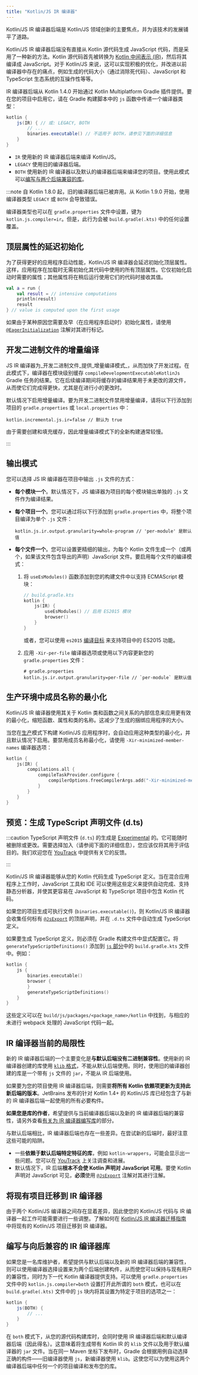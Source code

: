 ```yaml
---
title: "Kotlin/JS IR 编译器"
---
```

Kotlin/JS IR 编译器后端是 Kotlin/JS 领域创新的主要焦点，并为该技术的发展铺平了道路。

Kotlin/JS IR 编译器后端没有直接从 Kotlin 源代码生成 JavaScript 代码，而是采用了一种新的方法。Kotlin 源代码首先被转换为 [Kotlin 中间表示 (IR)](whatsnew14#unified-backends-and-extensibility)，然后将其编译成 JavaScript。对于 Kotlin/JS 来说，这可以实现积极的优化，并改进以前编译器中存在的痛点，例如生成的代码大小（通过消除死代码）、JavaScript 和 TypeScript 生态系统的互操作性等等。

IR 编译器后端从 Kotlin 1.4.0 开始通过 Kotlin Multiplatform Gradle 插件提供。要在您的项目中启用它，请在 Gradle 构建脚本中的 `js` 函数中传递一个编译器类型：

```groovy
kotlin {
    js(IR) { // 或: LEGACY, BOTH
        // ...
        binaries.executable() // 不适用于 BOTH，请参见下面的详细信息
    }
}
```

* `IR` 使用新的 IR 编译器后端来编译 Kotlin/JS。
* `LEGACY` 使用旧的编译器后端。
* `BOTH` 使用新的 IR 编译器以及默认的编译器后端来编译您的项目。使用此模式可以[编写与两个后端兼容的库](#authoring-libraries-for-the-ir-compiler-with-backwards-compatibility)。

:::note
自 Kotlin 1.8.0 起，旧的编译器后端已被弃用。从 Kotlin 1.9.0 开始，使用编译器类型 `LEGACY` 或 `BOTH` 会导致错误。

编译器类型也可以在 `gradle.properties` 文件中设置，键为 `kotlin.js.compiler=ir`。但是，此行为会被 `build.gradle(.kts)` 中的任何设置覆盖。

## 顶层属性的延迟初始化

为了获得更好的应用程序启动性能，Kotlin/JS IR 编译器会延迟初始化顶层属性。这样，应用程序在加载时无需初始化其代码中使用的所有顶层属性。它仅初始化启动时需要的属性；其他属性将在稍后运行使用它们的代码时接收其值。

```kotlin
val a = run {
    val result = // intensive computations
    println(result)
    result
} // value is computed upon the first usage
```

如果由于某种原因您需要及早（在应用程序启动时）初始化属性，请使用 [`@EagerInitialization`](https://kotlinlang.org/api/latest/jvm/stdlib/kotlin.js/-eager-initialization/) 注解对其进行标记。

## 开发二进制文件的增量编译

JS IR 编译器为_开发二进制文件_提供_增量编译模式_，从而加快了开发过程。在此模式下，编译器在模块级别缓存 `compileDevelopmentExecutableKotlinJs` Gradle 任务的结果。它在后续编译期间将缓存的编译结果用于未更改的源文件，从而使它们完成得更快，尤其是在进行小的更改时。

默认情况下启用增量编译。要为开发二进制文件禁用增量编译，请将以下行添加到项目的 `gradle.properties` 或 `local.properties` 中：

```none
kotlin.incremental.js.ir=false // 默认为 true
```

由于需要创建和填充缓存，因此增量编译模式下的全新构建通常较慢。

:::

## 输出模式

您可以选择 JS IR 编译器在项目中输出 `.js` 文件的方式：

* **每个模块一个**。默认情况下，JS 编译器为项目的每个模块输出单独的 `.js` 文件作为编译结果。
* **每个项目一个**。您可以通过将以下行添加到 `gradle.properties` 中，将整个项目编译为单个 `.js` 文件：

  ```none
  kotlin.js.ir.output.granularity=whole-program // 'per-module' 是默认值
  ```

* **每个文件一个**。您可以设置更精细的输出，为每个 Kotlin 文件生成一个（或两个，如果该文件包含导出的声明）JavaScript 文件。要启用每个文件的编译模式：

  1. 将 `useEsModules()` 函数添加到您的构建文件中以支持 ECMAScript 模块：

     ```kotlin
     // build.gradle.kts
     kotlin {
         js(IR) {
             useEsModules() // 启用 ES2015 模块
             browser()
         }
     }
     ```
  
     或者，您可以使用 `es2015` [编译目标](js-project-setup#support-for-es2015-features) 来支持项目中的 ES2015 功能。
  
  2. 应用 `-Xir-per-file` 编译器选项或使用以下内容更新您的 `gradle.properties` 文件：
  
     ```none
     # gradle.properties
     kotlin.js.ir.output.granularity=per-file // `per-module` 是默认值
     ```

## 生产环境中成员名称的最小化

Kotlin/JS IR 编译器使用其关于 Kotlin 类和函数之间关系的内部信息来应用更有效的最小化，缩短函数、属性和类的名称。这减少了生成的捆绑应用程序的大小。

当您在[生产](js-project-setup#building-executables)模式下构建 Kotlin/JS 应用程序时，会自动应用这种类型的最小化，并且默认情况下启用。要禁用成员名称最小化，请使用 `-Xir-minimized-member-names` 编译器选项：

```kotlin
kotlin {
    js(IR) {
        compilations.all {
            compileTaskProvider.configure {
                compilerOptions.freeCompilerArgs.add("-Xir-minimized-member-names=false")
            }
        }
    }
}
```

## 预览：生成 TypeScript 声明文件 (d.ts)

:::caution
TypeScript 声明文件 (`d.ts`) 的生成是 [Experimental](components-stability) 的。它可能随时被删除或更改。需要选择加入（请参阅下面的详细信息），您应该仅将其用于评估目的。我们欢迎您在 [YouTrack](https://youtrack.jetbrains.com/issues?q=%23%7BKJS:%20d.ts%20generation%7D) 中提供有关它的反馈。

:::

Kotlin/JS IR 编译器能够从您的 Kotlin 代码生成 TypeScript 定义。当在混合应用程序上工作时，JavaScript 工具和 IDE 可以使用这些定义来提供自动完成、支持静态分析器，并使其更容易在 JavaScript 和 TypeScript 项目中包含 Kotlin 代码。

如果您的项目生成可执行文件 (`binaries.executable()`)，则 Kotlin/JS IR 编译器会收集任何标有 [`@JsExport`](js-to-kotlin-interop#jsexport-annotation) 的顶层声明，并在 `.d.ts` 文件中自动生成 TypeScript 定义。

如果要生成 TypeScript 定义，则必须在 Gradle 构建文件中显式配置它。将 `generateTypeScriptDefinitions()` 添加到 [`js` 部分](js-project-setup#execution-environments)中的 `build.gradle.kts` 文件中。例如：

```kotlin
kotlin {
    js {
        binaries.executable()
        browser {
        }
        generateTypeScriptDefinitions()
    }
}
```

这些定义可以在 `build/js/packages/<package_name>/kotlin` 中找到，与相应的未进行 webpack 处理的 JavaScript 代码一起。

## IR 编译器当前的局限性

新的 IR 编译器后端的一个主要变化是**与默认后端没有二进制兼容性**。使用新的 IR 编译器创建的库使用 [`klib` 格式](native-libraries#library-format)，不能从默认后端使用。同时，使用旧的编译器创建的库是一个带有 `js` 文件的 `jar`，不能从 IR 后端使用。

如果要为您的项目使用 IR 编译器后端，则需要**将所有 Kotlin 依赖项更新为支持此新后端的版本**。JetBrains 发布的针对 Kotlin 1.4+ 的 Kotlin/JS 库已经包含了与新的 IR 编译器后端一起使用的所有必要构件。

**如果您是库的作者**，希望提供与当前编译器后端以及新的 IR 编译器后端的兼容性，请另外查看[有关为 IR 编译器编写库](#authoring-libraries-for-the-ir-compiler-with-backwards-compatibility)的部分。

与默认后端相比，IR 编译器后端也存在一些差异。在尝试新的后端时，最好注意这些可能的陷阱。

* 一些**依赖于默认后端特定特征的库**，例如 `kotlin-wrappers`，可能会显示出一些问题。您可以在 [YouTrack](https://youtrack.jetbrains.com/issue/KT-40525) 上关注调查和进展。
* 默认情况下，IR 后端**根本不会使 Kotlin 声明对 JavaScript 可用**。要使 Kotlin 声明对 JavaScript 可见，**必须**使用 [`@JsExport`](js-to-kotlin-interop#jsexport-annotation) 注解对其进行注解。

## 将现有项目迁移到 IR 编译器

由于两个 Kotlin/JS 编译器之间存在显着差异，因此使您的 Kotlin/JS 代码与 IR 编译器一起工作可能需要进行一些调整。了解如何在 [Kotlin/JS IR 编译器迁移指南](js-ir-migration) 中将现有的 Kotlin/JS 项目迁移到 IR 编译器。

## 编写与向后兼容的 IR 编译器库

如果您是一名库维护者，希望提供与默认后端以及新的 IR 编译器后端的兼容性，则可以使用编译器选择设置来为两个后端创建构件，从而使您可以保持与现有用户的兼容性，同时为下一代 Kotlin 编译器提供支持。可以使用 `gradle.properties` 文件中的 `kotlin.js.compiler=both` 设置打开此所谓的 `both` 模式，也可以在 `build.gradle(.kts)` 文件中的 `js` 块内将其设置为特定于项目的选项之一：

```groovy
kotlin {
    js(BOTH) {
        // ...
    }
}
```

在 `both` 模式下，从您的源代码构建库时，会同时使用 IR 编译器后端和默认编译器后端（因此得名）。这意味着将生成带有 Kotlin IR 的 `klib` 文件以及用于默认编译器的 `jar` 文件。当在同一 Maven 坐标下发布时，Gradle 会根据用例自动选择正确的构件——旧编译器使用 `js`，新编译器使用 `klib`。这使您可以为使用这两个编译器后端中任何一个的项目编译和发布您的库。